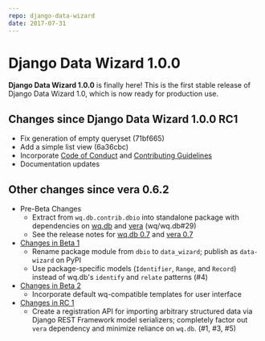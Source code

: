 ```yaml
---
repo: django-data-wizard
date: 2017-07-31
---
```


# Django Data Wizard 1.0.0

**Django Data Wizard 1.0.0** is finally here!  This is the first stable release of Django Data Wizard 1.0, which is now ready for production use. 

## Changes since Django Data Wizard 1.0.0 RC1
 * Fix generation of empty queryset (71bf665)
 * Add a simple list view (6a36cbc)
 * Incorporate [Code of Conduct](https://github.com/wq/django-data-wizard/blob/master/CODE_OF_CONDUCT.md) and [Contributing Guidelines](https://github.com/wq/django-data-wizard/blob/master/CONTRIBUTING.md)
 * Documentation updates

##  Other changes since vera 0.6.2
* Pre-Beta Changes
  * Extract from `wq.db.contrib.dbio` into standalone package with dependencies on [wq.db](https://github.com/powered-by-wq/vera) and [vera](https://github.com/powered-by-wq/vera) (wq/wq.db#29)
  * See the release notes for [wq.db 0.7](https://wq.io/releases/wq.db-0.7.0) and [vera 0.7](https://github.com/wq/vera/releases/tag/v0.7.0)
* [Changes in Beta 1](./django-data-wizard-1.0.0b1.md)
  * Rename package module from `dbio` to `data_wizard`; publish as `data-wizard` on PyPI
  * Use package-specific models (`Identifier`, `Range`, and `Record`) instead of wq.db's `identify` and `relate` patterns (#4)
* [Changes in Beta 2](./django-data-wizard-1.0.0b2.md)
  * Incorporate default wq-compatible templates for user interface
* [Changes in RC 1](./django-data-wizard-1.0.0rc1.md)
  * Create a registration API for importing arbitrary structured data via Django REST Framework model serializers; completely factor out `vera` dependency and minimize reliance on `wq.db`. (#1, #3, #5)
